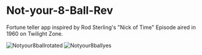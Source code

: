 # Not-your-8-Ball-Rev

Fortune teller app inspired by Rod Sterling's "Nick of Time" Episode aired in 1960 on Twilight Zone.  

![Notyour8ballrotated](https://github.com/WinterSolid/Not-your-8-Ball-Rev/assets/58896705/56cf27af-4e11-4e8f-bf4f-bd741f2772f2)
![Notyour8ballyes](https://github.com/WinterSolid/Not-your-8-Ball-Rev/assets/58896705/96bb929e-cf81-4c04-bdd6-52a5fbf0aa2a)



